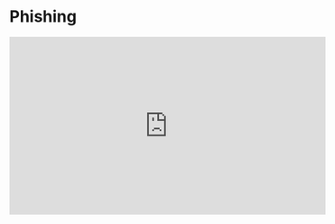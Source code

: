 # Phishing

<p align="center">
<iframe width="560" height="315" src="https://www.youtube.com/embed/RupAsjOSuOc?si=_qnDXBqw9e7YLlPa" title="YouTube video player" frameborder="0" allow="accelerometer; autoplay; clipboard-write; encrypted-media; gyroscope; picture-in-picture; web-share" referrerpolicy="strict-origin-when-cross-origin" allowfullscreen></iframe>
</p>